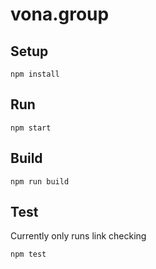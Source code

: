 # vona.group

## Setup
```
npm install
```

## Run
```
npm start
```

## Build
```
npm run build
```

## Test
Currently only runs link checking
```
npm test
```